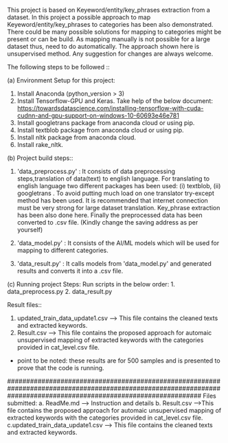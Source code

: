 This project is based on Keyeword/entity/key_phrases extraction from a dataset. In this project a possible approach to map Keyeword/entity/key_phrases to categories has been also demonstrated. There could be many possible solutions for mapping to categories might be present or can be build. As mapping manually is not possible for a large dataset thus, need to do automatically. The approach shown here is unsupervised method. Any suggestion for changes are always welcome.

The following steps to be followed ::

(a) Environment Setup for this project:
  1. Install Anaconda (python_version > 3)
  2. Install Tensorflow-GPU and Keras. Take help of the below document:
    https://towardsdatascience.com/installing-tensorflow-with-cuda-cudnn-and-gpu-support-on-windows-10-60693e46e781
  3. Install googletrans package from anaconda cloud or using pip.
  4. Install textblob package from anaconda cloud or using pip.
  5. Install nltk package from anaconda cloud.
  6. Install rake_nltk.
 
 
(b) Project build steps::
  1. 'data_preprocess.py' : It consists of data preprocessing steps,translation of data(text) to english language. For translating to english language two different packages has been used: (i) textblob, (ii) googletrans . To avoid putting much load on one translator  try-except method has been used. It is recommended that internet connection must be very strong for large dataset translation. Key_phrase extraction has been also done here. Finally the preprocessed data has been converted to .csv file. (Kindly change the saving address as per yourself)
 
  2. 'data_model.py' : It consists of the AI/ML models which will be used for mapping to different categories.
 
  3. 'data_result.py' : It calls models from 'data_model.py' and generated results and converts it into a .csv file.
 
(c) Running project Steps:
   Run scripts in the below order:
    1. data_preprocess.py
    2. data_result.py

Result files::
 1. updated_train_data_update1.csv --> This file contains the cleaned texts and extracted keywords.
 2. Result.csv --> This file contains the proposed approach for automaic unsupervised mapping of extracted keywords
		   with the categories provided in cat_level.csv file.

 * point to be noted: these results are for 500 samples and is presented to prove that the code is running.  

###################################################################################################################################################################
Files submitted:
 a. ReadMe.md --> Instruction and details
 b. Result.csv -->This file contains the proposed approach for automaic unsupervised mapping of extracted keywords
		   with the categories provided in cat_level.csv file.
 c.updated_train_data_update1.csv --> This file contains the cleaned texts and extracted keywords.
